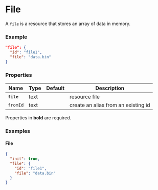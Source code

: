 # File

A `file` is a resource that stores an array of data in memory.

### Example

```json
"file": {
  "id": "file1",
  "file": "data.bin"
}
```

### Properties

Name          | Type | Default | Description
------------- | ---- | ------- | ----------------------------
**`file`**    | text |         | resource file
`fromId`      | text |         | create an alias from an existing id

Properties in **bold** are required.  

### Examples

#### File

```json
{
  "init": true,
  "file": {
    "id": "file1",
    "file": "data.bin"
  }
}
```
